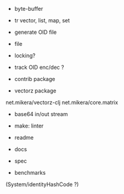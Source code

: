 
- byte-buffer
- tr vector, list, map, set

- generate OID file

- file

- locking?

- track OID enc/dec ?

- contrib package
- vectorz package

net.mikera/vectorz-clj
net.mikera/core.matrix

- base64 in/out stream

- make: linter

- readme
- docs
- spec
- benchmarks

(System/identityHashCode ?)
